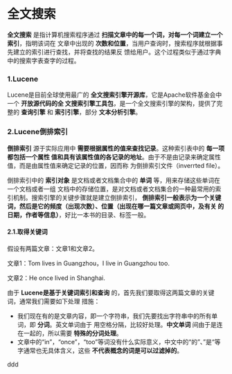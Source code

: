 全文搜索
================================================================================
**全文搜索** 是指计算机搜索程序通过 **扫描文章中的每一个词，对每一个词建立一个索引**，指明该词在
文章中出现的 **次数和位置**，当用户查询时，搜索程序就根据事先建立的索引进行查找，并将查找的结果反
馈给用户。这个过程类似于通过字典中的搜索字表查字的过程。

### 1.Lucene
Lucene是目前全球使用最广的 **全文搜索引擎开源库**，它是Apache软件基金会中一个 **开放源代码的全
文搜索引擎工具包**，是一个全文搜索引擎的架构，提供了完整的 **查询引擎** 和 **索引引擎**，部分
**文本分析引擎**。

### 2.Lucene倒排索引
**倒排索引** 源于实际应用中 **需要根据属性的值来查找记录**。这种索引表中的 **每一项都包括一个属性
值和具有该属性值的各记录的地址**。由于不是由记录来确定属性值，而是由属性值来确定记录的位置，因而称
为倒排索引文件（inverrted file）。

倒排索引中的 **索引对象** 是文档或者文档集合中的 **单词** 等，用来存储这些单词在一个文档或者一组
文档中的存储位置，是对文档或者文档集合的一种最常用的索引机制。搜索引擎的关键步骤就是建立倒排索引，
**倒排索引一般表示为一个关键词，然后是它的频度（出现次数）、位置（出现在哪一篇文章或网页中，及有关
的日期，作者等信息）**，好比一本书的目录、标签一般。

#### 2.1.取得关键词
假设有两篇文章：文章1和文章2。

文章1：Tom lives in Guangzhou，I live in Guangzhou too.

文章2：He once lived in Shanghai.

由于 **Lucene是基于关键词索引和查询** 的，首先我们要取得这两篇文章的关键词，通常我们需要如下处理
措施：
+ 我们现在有的是文章内容，即一个字符串，我们先要找出字符串中的所有单词，即 **分词**。英文单词由于
用空格分隔，比较好处理。**中文单词** 间由于是连在一起的，所以需要 **特殊的分词处理**。
+ 文章中的“in”，“once”，“too”等词没有什么实际意义，中文中的“的”、”是“等字通常也无具体含义，这些
**不代表概念的词是可以过滤掉的**。




















































ddd
